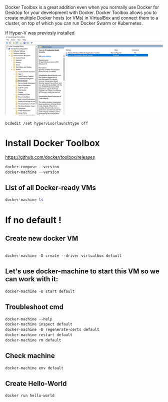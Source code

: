 Docker Toolbox is a great addition even when you normally use Docker for Desktop for your development with Docker. Docker Toolbox allows you to create multiple Docker hosts (or VMs) in VirtualBox and connect them to a cluster, on top of which you can run Docker Swarm or Kubernetes.

If Hyper-V was previosly installed
![Disable Hyper-V](Fix-HyperV-VirtualBox-Docker-Tools.png)
```dos
bcdedit /set hypervisorlaunchtype off
```

# Install Docker Toolbox

https://github.com/docker/toolbox/releases

```powershell
docker-compose --version
docker-machine --version
```

## List of all Docker-ready VMs


```powershell
docker-machine ls
```

# If no default !
## Create new docker VM

```dockerfile

docker-machine -D create --driver virtualbox default
```

## Let's use docker-machine to start this VM so we can work with it:

```dockerfile
docker-machine -D start default
```

## Troubleshoot cmd

```dockerfile
docker-machine --help
docker-machine inspect default
docker-machine -D regenerate-certs default
docker-machine restart default
docker-machine rm default
```


## Check machine 

```dockerfile
docker-machine env default
```

## Create Hello-World

```dockerfile
docker run hello-world
```


